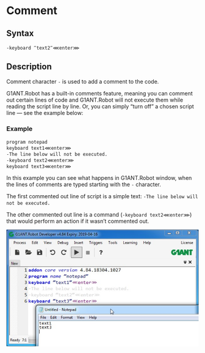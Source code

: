 # Comment

## Syntax

```text
-keyboard ‴text2‴⋘enter⋙
```

## Description

Comment character `-` is used to add a comment to the code.

G1ANT.Robot has a built-in comments feature, meaning you can comment out certain lines of code and G1ANT.Robot will not execute them while reading the script line by line. Or, you can simply “turn off” a chosen script line — see the example below:

### Example

```G1ANT
program notepad
keyboard text1⋘enter⋙
-The line below will not be executed.
-keyboard text2⋘enter⋙
keyboard text3⋘enter⋙
```

In this example you can see what happens in G1ANT.Robot window, when the lines of comments are typed starting with the `-` character.

The first commented out line of script is a simple text: `-The line below will not be executed.`

The other commented out line is a command (`-keyboard text2⋘enter⋙`) that would perform an action if it wasn’t commented out.

![](https://raw.githubusercontent.com/G1ANT-Robot/G1ANT.Manual/develop/-assets/comments.jpg)